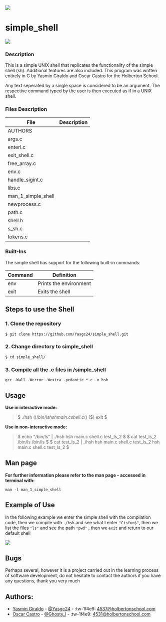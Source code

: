 ![](https://camo.githubusercontent.com/2dec91e6bf9bc9cb3957f84ed9fe8e9a00dd6139eeeb04d3e2dae81977572059/68747470733a2f2f692e6962622e636f2f6e4d74525851522f486f6c626572746f6e2e706e67)
# simple_shell
![](https://pbs.twimg.com/media/FPRgViBXEAkkHpI?format=jpg&name=large)
### Description

This is a simple UNIX shell that replicates the functionality of the simple shell (sh). Additional features are also included. This program was written entirely in C by Yasmin Giraldo and Oscar Castro for the Holberton School.

 Any text seperated by a single space is considered to be an argument. The respective command typed by the user is then executed as if in a UNIX shell.
 
### Files Description

| File  |  Description |
| ------------ | ------------ |
| AUTHORS  |   |
| args.c  |   |
|  enterl.c|   |
| exit_shell.c  |   |
| free_array.c  |   |
|  env.c |   |
| handle_sigint.c |   |
|  libs.c |   |
| man_1_simple_shell  |   |
| newprocess.c  |   |
| path.c  |   |
| shell.h |   |
| s_sh.c  |   |
| tokens.c  |   |


### Built-Ins

The simple shell has support for the following built-in commands:

| Command | Definition  |
| ------------ | ------------ |
|  env | 	Prints the environment  |
| exit  |  Exits the shell |


## Steps to use the Shell

### 1. Clone the repository

`$ git clone https://github.com/Yasgc24/simple_shell.git`

### 2. Change directory to simple_shell

`$ cd simple_shell/`

### 3. Compile all the .c files in /simple_shell

`gcc -Wall -Werror -Wextra -pedantic *.c -o hsh`

## Usage

**Use in interactive mode:**
 >$ ./hsh 
    ($) /bin/ls hsh main.c shell.c 
    ($) 
    ($) exit $

**Use in non-interactive mode:**

>$ echo "/bin/ls" | ./hsh hsh main.c shell.c test_ls_2 
$ 
$ cat test_ls_2 /bin/ls /bin/ls 
$ 
$ cat test_ls_2 | ./hsh hsh main.c shell.c test_ls_2 hsh main.c shell.c test_ls_2 
$

## Man page

**For further information please refer to the man page - accessed in terminal with:**

`man -l man_1_simple_shell`

## Example of Use

In the following example we enter the simple shell with the compilation code, then we compile with `./hsh` and see what I enter `"Cisfun$"`, then we list the files `"ls"` and see the path `"pwd"` , then we `exit` and return to our default shell

![](https://i.ibb.co/mrnMrhn/ejemplo1.png)



## Bugs

Perhaps several, however it is a project carried out in the learning process of software development, do not hesitate to contact the authors if you have any questions, thank you very much

## Authors:
- [Yasmin Giraldo](https://github.com/Yasgc24) - [@Yasgc24](https://twitter.com/Yasgc24) -  :tw-1f4e9: 4537@holbertonschool.com
- [Oscar Castro](https://github.com/GhostyO17) -  [@Ghosty_l](https://twitter.com/Ghosty_l) - :tw-1f4e9:  4531@holbertonschool.com
